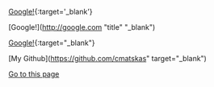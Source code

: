 
[Google!](http://google.com){:target='_blank'}

[Google!](http://google.com "title" "_blank")

[Google!](http://google.com){:target="_blank"}

[My Github](https://github.com/cmatskas" target="_blank")

[Go to this page](http://somelink.com/?target=_blank)
